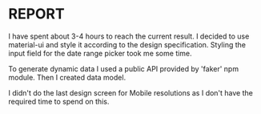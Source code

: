 # REPORT

I have spent about 3-4 hours to reach the current result. I decided to use material-ui and style it according to
the design specification. Styling the input field for the date range picker took me some time. 

To generate dynamic data I used a public API provided by 'faker' npm module. Then I created data model. 

I didn't do the last design screen for Mobile resolutions as I don't have the required time to spend on this.
